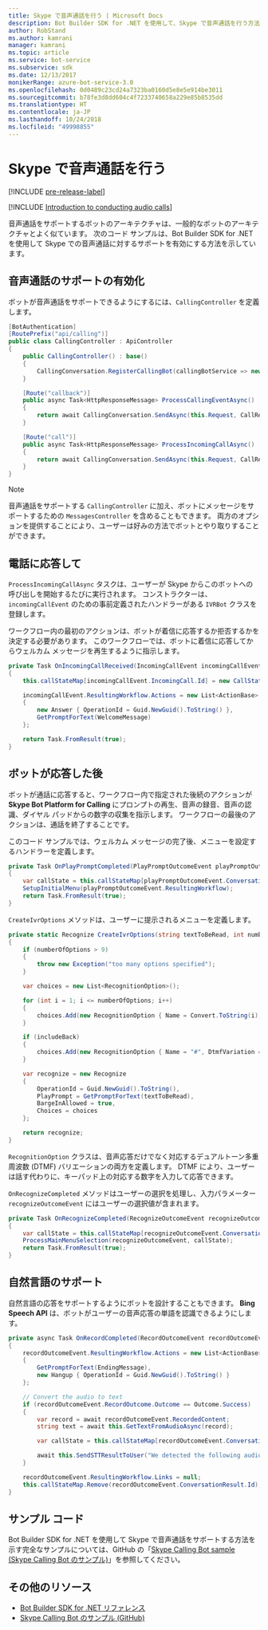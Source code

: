 ```yaml
---
title: Skype で音声通話を行う | Microsoft Docs
description: Bot Builder SDK for .NET を使用して、Skype で音声通話を行う方法について説明します。
author: RobStand
ms.author: kamrani
manager: kamrani
ms.topic: article
ms.service: bot-service
ms.subservice: sdk
ms.date: 12/13/2017
monikerRange: azure-bot-service-3.0
ms.openlocfilehash: 0d0489c23cd24a7323ba0160d5e8e5e914be3011
ms.sourcegitcommit: b78fe3d8dd604c4f7233740658a229e85b8535dd
ms.translationtype: HT
ms.contentlocale: ja-JP
ms.lasthandoff: 10/24/2018
ms.locfileid: "49998855"
---
```

# <a name="conduct-audio-calls-with-skype"></a>Skype で音声通話を行う

[!INCLUDE [pre-release-label](../includes/pre-release-label-v3.md)]

[!INCLUDE [Introduction to conducting audio calls](../includes/snippet-audio-call-intro.md)]

音声通話をサポートするボットのアーキテクチャは、一般的なボットのアーキテクチャとよく似ています。 次のコード サンプルは、Bot Builder SDK for .NET を使用して Skype での音声通話に対するサポートを有効にする方法を示しています。 

## <a name="enable-support-for-audio-calls"></a>音声通話のサポートの有効化

ボットが音声通話をサポートできるようにするには、`CallingController` を定義します。

```cs
[BotAuthentication]
[RoutePrefix("api/calling")]
public class CallingController : ApiController
{
    public CallingController() : base()
    {
        CallingConversation.RegisterCallingBot(callingBotService => new IVRBot(callingBotService));
    }

    [Route("callback")]
    public async Task<HttpResponseMessage> ProcessCallingEventAsync()
    {
        return await CallingConversation.SendAsync(this.Request, CallRequestType.CallingEvent);
    }

    [Route("call")]
    public async Task<HttpResponseMessage> ProcessIncomingCallAsync()
    {
        return await CallingConversation.SendAsync(this.Request, CallRequestType.IncomingCall);
    }
}
```

> [!NOTE]
> 音声通話をサポートする `CallingController` に加え、ボットにメッセージをサポートするための `MessagesController` を含めることもできます。 両方のオプションを提供することにより、ユーザーは好みの方法でボットとやり取りすることができます。 <!-- docs on MessagesController are where? -->

##  <a name="answer-the-call"></a>電話に応答して

`ProcessIncomingCallAsync` タスクは、ユーザーが Skype からこのボットへの呼び出しを開始するたびに実行されます。
コンストラクターは、`incomingCallEvent` のための事前定義されたハンドラーがある `IVRBot` クラスを登録します。

ワークフロー内の最初のアクションは、ボットが着信に応答するか拒否するかを決定する必要があります。 このワークフローでは、ボットに着信に応答してからウェルカム メッセージを再生するように指示します。 

```cs
private Task OnIncomingCallReceived(IncomingCallEvent incomingCallEvent)
{
    this.callStateMap[incomingCallEvent.IncomingCall.Id] = new CallState(incomingCallEvent.IncomingCall.Participants);

    incomingCallEvent.ResultingWorkflow.Actions = new List<ActionBase>
    {
        new Answer { OperationId = Guid.NewGuid().ToString() },
        GetPromptForText(WelcomeMessage)
    };

    return Task.FromResult(true);
}
```

## <a name="after-the-bot-answers"></a>ボットが応答した後

ボットが通話に応答すると、ワークフロー内で指定された後続のアクションが **Skype Bot Platform for Calling** にプロンプトの再生、音声の録音、音声の認識、ダイヤル パッドからの数字の収集を指示します。 ワークフローの最後のアクションは、通話を終了することです。 

このコード サンプルでは、ウェルカム メッセージの完了後、メニューを設定するハンドラーを定義します。

```cs
private Task OnPlayPromptCompleted(PlayPromptOutcomeEvent playPromptOutcomeEvent)
{
    var callState = this.callStateMap[playPromptOutcomeEvent.ConversationResult.Id];
    SetupInitialMenu(playPromptOutcomeEvent.ResultingWorkflow);
    return Task.FromResult(true);
}
```

`CreateIvrOptions` メソッドは、ユーザーに提示されるメニューを定義します。

```cs
private static Recognize CreateIvrOptions(string textToBeRead, int numberOfOptions, bool includeBack)
{
    if (numberOfOptions > 9)
    {
        throw new Exception("too many options specified");
    }

    var choices = new List<RecognitionOption>();

    for (int i = 1; i <= numberOfOptions; i++)
    {
        choices.Add(new RecognitionOption { Name = Convert.ToString(i), DtmfVariation = (char)('0' + i) });
    }

    if (includeBack)
    {
        choices.Add(new RecognitionOption { Name = "#", DtmfVariation = '#' });
    }

    var recognize = new Recognize
    {
        OperationId = Guid.NewGuid().ToString(),
        PlayPrompt = GetPromptForText(textToBeRead),
        BargeInAllowed = true,
        Choices = choices
    };

    return recognize;
}
```

`RecognitionOption` クラスは、音声応答だけでなく対応するデュアルトーン多重周波数 (DTMF) バリエーションの両方を定義します。 DTMF により、ユーザーは話す代わりに、キーパッド上の対応する数字を入力して応答できます。

`OnRecognizeCompleted` メソッドはユーザーの選択を処理し、入力パラメーター `recognizeOutcomeEvent` にはユーザーの選択値が含まれます。

```cs
private Task OnRecognizeCompleted(RecognizeOutcomeEvent recognizeOutcomeEvent)
{
    var callState = this.callStateMap[recognizeOutcomeEvent.ConversationResult.Id];
    ProcessMainMenuSelection(recognizeOutcomeEvent, callState);
    return Task.FromResult(true);
}
```

## <a name="support-natural-language"></a>自然言語のサポート
自然言語の応答をサポートするようにボットを設計することもできます。 **Bing Speech API** は、ボットがユーザーの音声応答の単語を認識できるようにします。

```cs
private async Task OnRecordCompleted(RecordOutcomeEvent recordOutcomeEvent)
{
    recordOutcomeEvent.ResultingWorkflow.Actions = new List<ActionBase>
    {
        GetPromptForText(EndingMessage),
        new Hangup { OperationId = Guid.NewGuid().ToString() }
    };

    // Convert the audio to text
    if (recordOutcomeEvent.RecordOutcome.Outcome == Outcome.Success)
    {
        var record = await recordOutcomeEvent.RecordedContent;
        string text = await this.GetTextFromAudioAsync(record);

        var callState = this.callStateMap[recordOutcomeEvent.ConversationResult.Id];

        await this.SendSTTResultToUser("We detected the following audio: " + text, callState.Participants);
    }

    recordOutcomeEvent.ResultingWorkflow.Links = null;
    this.callStateMap.Remove(recordOutcomeEvent.ConversationResult.Id);
}
```

## <a name="sample-code"></a>サンプル コード

Bot Builder SDK for .NET を使用して Skype で音声通話をサポートする方法を示す完全なサンプルについては、GitHub の「<a href="https://github.com/Microsoft/BotBuilder-Samples/tree/master/CSharp/skype-CallingBot" target="_blank">Skype Calling Bot sample (Skype Calling Bot のサンプル)</a>」を参照してください。

## <a name="additional-resources"></a>その他のリソース

- <a href="/dotnet/api/?view=botbuilder-3.11.0" target="_blank">Bot Builder SDK for .NET リファレンス</a>
- <a href="https://github.com/Microsoft/BotBuilder-Samples/tree/master/CSharp/skype-CallingBot" target="_blank">Skype Calling Bot のサンプル (GitHub)</a>
